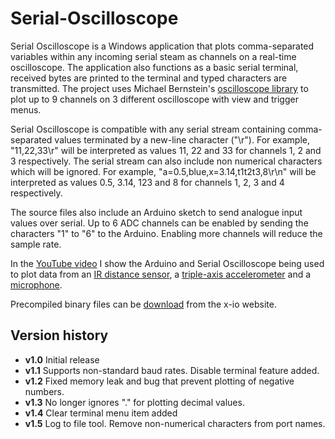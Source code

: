 Serial-Oscilloscope
===================

Serial Oscilloscope is a Windows application that plots comma-separated variables within any incoming serial steam as channels on a real-time oscilloscope. The application also functions as a basic serial terminal, received bytes are printed to the terminal and typed characters are transmitted. The project uses Michael Bernstein's [oscilloscope library](http://www.oscilloscope-lib.com/) to plot up to 9 channels on 3 different oscilloscope with view and trigger menus.

Serial Oscilloscope is compatible with any serial stream containing comma-separated values terminated by a new-line character ("\r"). For example, "11,22,33\r" will be interpreted as values 11, 22 and 33 for channels 1, 2 and 3 respectively. The serial stream can also include non numerical characters which will be ignored. For example, "a=0.5,blue,x=3.14,t1t2t3,8\r\n" will be interpreted as values 0.5, 3.14, 123 and 8 for channels 1, 2, 3 and 4 respectively.

The source files also include an Arduino sketch to send analogue input values over serial.  Up to 6 ADC channels can be enabled by sending the characters "1" to "6" to the Arduino.  Enabling more channels will reduce the sample rate.

In the [YouTube video](http://www.youtube.com/watch?v=jgMG0UQ2_pc) I show the Arduino and Serial Oscilloscope being used to plot data from an [IR distance sensor]( https://www.sparkfun.com/products/242), a [triple-axis accelerometer]( https://www.sparkfun.com/products/9269) and a [microphone]( https://www.sparkfun.com/products/9964).

Precompiled binary files can be [download](http://www.x-io.co.uk/serial-oscilloscope/) from the x-io website.

Version history
---------------

* **v1.0**  Initial release
* **v1.1**  Supports non-standard baud rates.  Disable terminal feature added.
* **v1.2**  Fixed memory leak and bug that prevent plotting of negative numbers.
* **v1.3**  No longer ignores "." for plotting decimal values.
* **v1.4**  Clear terminal menu item added
* **v1.5**  Log to file tool.  Remove non-numerical characters from port names.
